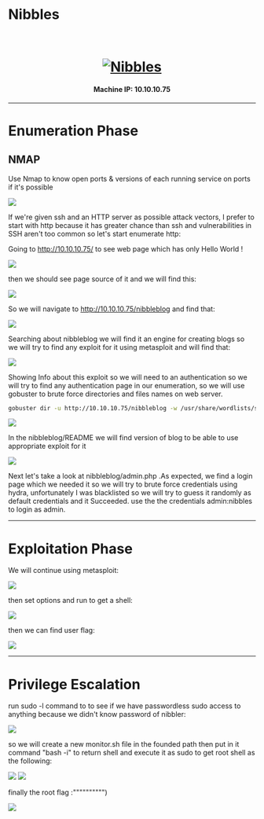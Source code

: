 # Nibbles

<h1 align="center">
  <br>
  <a href="https://www.hackthebox.eu/home/machines/profile/121"><img src="images/Nibbles.png" alt="Nibbles"></a>
  <br>
</h1>
<h4 align="center">Machine IP: 10.10.10.75 </h4>

***

# Enumeration Phase

## NMAP

Use Nmap to know open ports & versions of each running service on ports if it's possible

![](images/nmap.png)

If we're given ssh and an HTTP server as possible attack vectors, I prefer to start with http because it has greater chance than ssh and 
vulnerabilities in SSH aren't too common so let's start enumerate http: 

Going to http://10.10.10.75/ to see web page which has only Hello World !

![](images/webPage.png)

then we should see page source of it and we will find this:

![](images/pageSrc.png)

So we will navigate to http://10.10.10.75/nibbleblog and find that:

![](images/nibbleblog.png)

Searching about nibbleblog we will find it an engine for creating blogs so we will try to find any exploit for it using metasploit 
and will find that:

![](images/metasploit.png)

Showing Info about this exploit so we will need to an authentication so we will try to find any authentication page in our enumeration,
so we will use gobuster to brute force directories and files names on web server.

```bash
gobuster dir -u http://10.10.10.75/nibbleblog -w /usr/share/wordlists/seclists/Discovery/Web-Content/common.txt -x php,md,html -t 50
```

![](images/gobuster.png)

In the nibbleblog/README we will find version of blog to be able to use appropriate exploit for it

![](images/readme.png)

Next let's take a look at nibbleblog/admin.php .As expected, we find a login page which we needed it so we will try to brute force
credentials using hydra, unfortunately I was blacklisted so we will try to guess it randomly as default credentials and it Succeeded.
use the the credentials admin:nibbles to login as admin.

***

# Exploitation Phase

We will continue using metasploit:

![](images/exploit1.png)

then set options and run to get a shell:

![](images/exploit2.png)

then we can find user flag:

![](images/usershell.png)


***

# Privilege Escalation

run sudo -l command to to see if we have passwordless sudo access to anything because we didn't know password of nibbler:

![](images/root1.png)

so we will create a new monitor.sh file in the founded path then put in it command "bash -i" to return shell and execute it as sudo 
to get root shell as the following:

![](images/root2.png)
![](images/root3.png)

finally the root flag :"""""""""")

![](images/root4.png)














